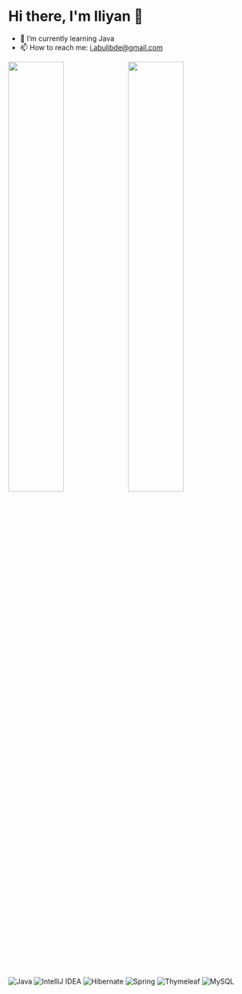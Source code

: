 # Hi there, I'm Iliyan 👋




- 🌱 I’m currently learning Java
- 📫 How to reach me: i.abulibde@gmail.com

<img align="left" width="47%" src="https://github-readme-stats.vercel.app/api?username=Abulibde&show_icons=true&theme=bg_color=00000000" />
<img align="left" width="47%" src="https://github-readme-stats.vercel.app/api/top-langs/?username=Abulibde&layout=compact" />

![Java](https://img.shields.io/badge/java-%23ED8B00.svg?style=for-the-badge&logo=openjdk&logoColor=white)
![IntelliJ IDEA](https://img.shields.io/badge/IntelliJIDEA-000000.svg?style=for-the-badge&logo=intellij-idea&logoColor=white)
![Hibernate](https://img.shields.io/badge/Hibernate-59666C?style=for-the-badge&logo=Hibernate&logoColor=white)
![Spring](https://img.shields.io/badge/spring-%236DB33F.svg?style=for-the-badge&logo=spring&logoColor=white)
![Thymeleaf](https://img.shields.io/badge/Thymeleaf-%23005C0F.svg?style=for-the-badge&logo=Thymeleaf&logoColor=white)
![MySQL](https://img.shields.io/badge/mysql-%2300f.svg?style=for-the-badge&logo=mysql&logoColor=white)



     



<!--
**Abulibde/Abulibde** is a ✨ _special_ ✨ repository because its `README.md` (this file) appears on your GitHub profile.

Here are some ideas to get you started:

- 🔭 I’m currently working on ...
- 🌱 I’m currently learning ...
- 👯 I’m looking to collaborate on ...
- 🤔 I’m looking for help with ...
- 💬 Ask me about ...
- 📫 How to reach me: ...
- 😄 Pronouns: ...
- ⚡ Fun fact: ...
![Anurag's GitHub stats](https://github-readme-stats.vercel.app/api?username=anuraghazra&show_icons=true&bg_color=00000000)
![Anurag's GitHub stats](https://github-readme-stats.vercel.app/api?Abulibde=anuraghazra&show_icons=true&theme=radical)
[![Top Langs](https://github-readme-stats.vercel.app/api/top-langs/?username=Abulibde&hide_progress=true)](https://github.com/anuraghazra/github-readme-stats)
-->
